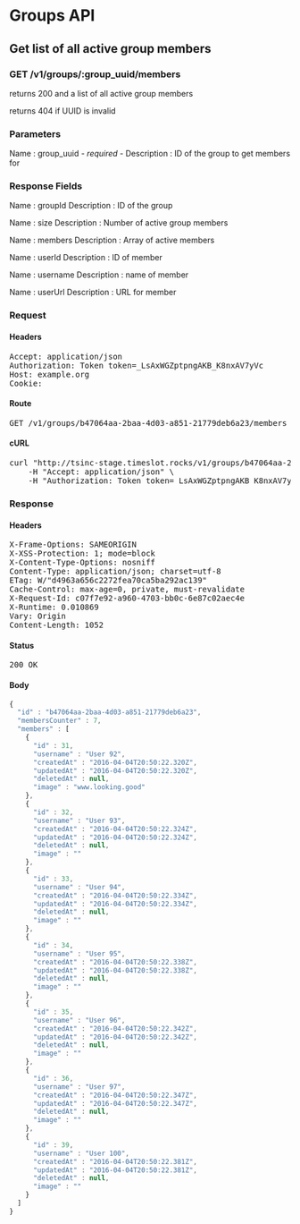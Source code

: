 # Groups API

## Get list of all active group members

### GET /v1/groups/:group_uuid/members

returns 200 and a list of all active group members

returns 404 if UUID is invalid

### Parameters

Name : group_uuid *- required -*
Description : ID of the group to get members for


### Response Fields

Name : groupId
Description : ID of the group

Name : size
Description : Number of active group members

Name : members
Description : Array of active members

Name : userId
Description : ID of member

Name : username
Description : name of member

Name : userUrl
Description : URL for member

### Request

#### Headers

<pre>Accept: application/json
Authorization: Token token=_LsAxWGZptpngAKB_K8nxAV7yVc
Host: example.org
Cookie: </pre>

#### Route

<pre>GET /v1/groups/b47064aa-2baa-4d03-a851-21779deb6a23/members</pre>

#### cURL

<pre class="request">curl &quot;http://tsinc-stage.timeslot.rocks/v1/groups/b47064aa-2baa-4d03-a851-21779deb6a23/members&quot; -X GET \
	-H &quot;Accept: application/json&quot; \
	-H &quot;Authorization: Token token=_LsAxWGZptpngAKB_K8nxAV7yVc&quot;</pre>

### Response

#### Headers

<pre>X-Frame-Options: SAMEORIGIN
X-XSS-Protection: 1; mode=block
X-Content-Type-Options: nosniff
Content-Type: application/json; charset=utf-8
ETag: W/&quot;d4963a656c2272fea70ca5ba292ac139&quot;
Cache-Control: max-age=0, private, must-revalidate
X-Request-Id: c07f7e92-a960-4703-bb0c-6e87c02aec4e
X-Runtime: 0.010869
Vary: Origin
Content-Length: 1052</pre>

#### Status

<pre>200 OK</pre>

#### Body

```javascript
{
  "id" : "b47064aa-2baa-4d03-a851-21779deb6a23",
  "membersCounter" : 7,
  "members" : [
    {
      "id" : 31,
      "username" : "User 92",
      "createdAt" : "2016-04-04T20:50:22.320Z",
      "updatedAt" : "2016-04-04T20:50:22.320Z",
      "deletedAt" : null,
      "image" : "www.looking.good"
    },
    {
      "id" : 32,
      "username" : "User 93",
      "createdAt" : "2016-04-04T20:50:22.324Z",
      "updatedAt" : "2016-04-04T20:50:22.324Z",
      "deletedAt" : null,
      "image" : ""
    },
    {
      "id" : 33,
      "username" : "User 94",
      "createdAt" : "2016-04-04T20:50:22.334Z",
      "updatedAt" : "2016-04-04T20:50:22.334Z",
      "deletedAt" : null,
      "image" : ""
    },
    {
      "id" : 34,
      "username" : "User 95",
      "createdAt" : "2016-04-04T20:50:22.338Z",
      "updatedAt" : "2016-04-04T20:50:22.338Z",
      "deletedAt" : null,
      "image" : ""
    },
    {
      "id" : 35,
      "username" : "User 96",
      "createdAt" : "2016-04-04T20:50:22.342Z",
      "updatedAt" : "2016-04-04T20:50:22.342Z",
      "deletedAt" : null,
      "image" : ""
    },
    {
      "id" : 36,
      "username" : "User 97",
      "createdAt" : "2016-04-04T20:50:22.347Z",
      "updatedAt" : "2016-04-04T20:50:22.347Z",
      "deletedAt" : null,
      "image" : ""
    },
    {
      "id" : 39,
      "username" : "User 100",
      "createdAt" : "2016-04-04T20:50:22.381Z",
      "updatedAt" : "2016-04-04T20:50:22.381Z",
      "deletedAt" : null,
      "image" : ""
    }
  ]
}
```
